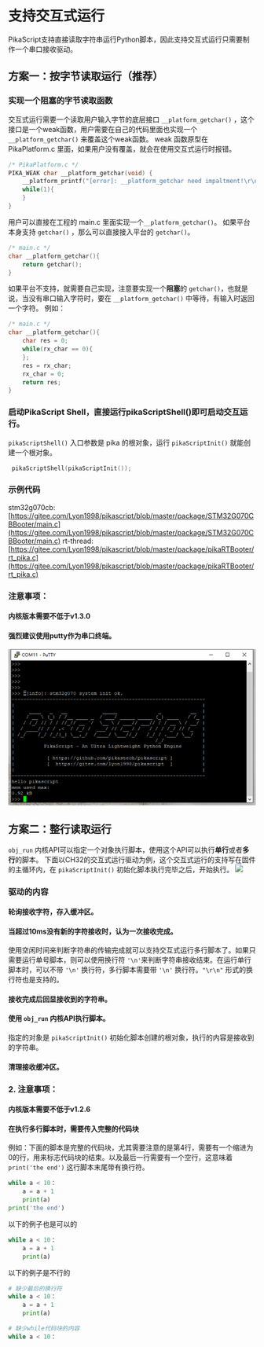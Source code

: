# 支持交互式运行
PikaScript支持直接读取字符串运行Python脚本，因此支持交互式运行只需要制作一个串口接收驱动。
## 方案一：按字节读取运行（推荐）
### 实现一个阻塞的字节读取函数
交互式运行需要一个读取用户输入字节的底层接口 ```__platform_getchar()``` ，这个接口是一个weak函数，用户需要在自己的代码里面也实现一个 ```__platform_getchar()``` 来覆盖这个weak函数。
weak 函数原型在 PikaPlatform.c 里面，如果用户没有覆盖，就会在使用交互式运行时报错。

```c
/* PikaPlatform.c */
PIKA_WEAK char __platform_getchar(void) {
    __platform_printf("[error]: __platform_getchar need impaltment!\r\n");
    while(1){
    }
}
```
用户可以直接在工程的 main.c 里面实现一个```__platform_getchar()```。
如果平台本身支持 ```getchar()``` ，那么可以直接接入平台的 ```getchar()```。

```c
/* main.c */
char __platform_getchar(){
    return getchar();
}
```
如果平台不支持，就需要自己实现，注意要实现一个**阻塞**的 ```getchar()```，也就是说，当没有串口输入字符时，要在 ```__platform_getchar()``` 中等待，有输入时返回一个字符。
例如：

```c
/* main.c */
char __platform_getchar(){
    char res = 0;
    while(rx_char == 0){
    };
    res = rx_char;
    rx_char = 0;
    return res;
}
```
### 启动PikaScript Shell，直接运行pikaScriptShell()即可启动交互运行。
```pikaScriptShell()``` 入口参数是 pika 的根对象，运行 ```pikaScriptInit()``` 就能创建一个根对象。

```c
 pikaScriptShell(pikaScriptInit());
```
### 示例代码
stm32g070cb: [https://gitee.com/Lyon1998/pikascript/blob/master/package/STM32G070CBBooter/main.c](https://gitee.com/Lyon1998/pikascript/blob/master/package/STM32G070CBBooter/main.c)
rt-thread: [https://gitee.com/Lyon1998/pikascript/blob/master/package/pikaRTBooter/rt_pika.c](https://gitee.com/Lyon1998/pikascript/blob/master/package/pikaRTBooter/rt_pika.c)
### 注意事项：
####  内核版本需要不低于v1.3.0
####  强烈建议使用putty作为串口终端。
![](assets/1641178790145-2f026e70-4ba1-4e9a-b05f-c602b2bd8cad.png)
## 方案二：整行读取运行
```obj_run``` 内核API可以指定一个对象执行脚本，使用这个API可以执行**单行**或者**多行**的脚本。
下面以CH32的交互式运行驱动为例，这个交互式运行的支持写在固件的主循环内，在 ```pikaScriptInit()``` 初始化脚本执行完毕之后，开始执行。
![](assets/1638495382112-7d45db4b-c1d5-4573-a06e-7b72140a3abf.webp)

### 驱动的内容
#### 轮询接收字符，存入缓冲区。
#### 当超过10ms没有新的字符接收时，认为一次接收完成。
使用空闲时间来判断字符串的传输完成就可以支持交互式运行多行脚本了。如果只需要运行单号脚本，则可以使用换行符 ```'\n'```来判断字符串接收结束。在运行单行脚本时，可以不带 ```'\n'``` 换行符，多行脚本需要带 ```'\n'``` 换行符。```"\r\n"``` 形式的换行符也是支持的。
#### 接收完成后回显接收到的字符串。
#### 使用 ```obj_run``` 内核API执行脚本。
指定的对象是 ```pikaScriptInit()``` 初始化脚本创建的根对象，执行的内容是接收到的字符串。
#### 清理接收缓冲区。


### 2. 注意事项：
####  内核版本需要不低于v1.2.6
####  在执行多行脚本时，需要传入完整的代码块
例如：下面的脚本是完整的代码块，尤其需要注意的是第4行，需要有一个缩进为0的行，用来标志代码块的结束。以及最后一行需要有一个空行，这意味着 `print('the end')` 这行脚本末尾带有换行符。
```python
while a < 10：
	a = a + 1
    print(a)
print('the end')

```
以下的例子也是可以的
```python
while a < 10：
	a = a + 1
    print(a)

```
以下的例子是不行的
```python
# 缺少最后的换行符
while a < 10：
	a = a + 1
    print(a)
```
```python
# 缺少while代码块的内容
while a < 10：

```
